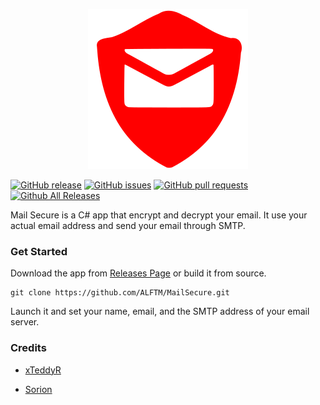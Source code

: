 <p align="center">
  <img src="https://github.com/ALFTM/MailSecure/blob/dev/MailSecure/Images/logo_256.png"/>
</p>

[![GitHub release](https://img.shields.io/github/release/ALFTM/MailSecure.svg?style=flat-square)](https://github.com/ALFTM/MailSecure/release)
[![GitHub issues](https://img.shields.io/github/issues/ALFTM/MailSecure.svg?style=flat-square)](https://github.com/ALFTM/MailSecure/issues) 
[![GitHub pull requests](https://img.shields.io/github/issues-pr/ALFTM/MailSecure.svg?style=flat-square)](https://github.com/ALFTM/MailSecure/pulls)
[![Github All Releases](https://img.shields.io/github/downloads/ALFTM/MailSecure/total.svg?style=flat-square)]()


Mail Secure is a C# app that encrypt and decrypt your email. It use your actual email address and send your email through SMTP.

### Get Started ###

Download the app from [Releases Page](https://github.com/ALFTM/MailSecure/releases) or build it from source.
```
git clone https://github.com/ALFTM/MailSecure.git
```
Launch it and set your name, email, and the SMTP address of your email server.

### Credits ###

- [xTeddyR](https://github.com/xTeddyR)

- [Sorion](https://github.com/Sorion)


